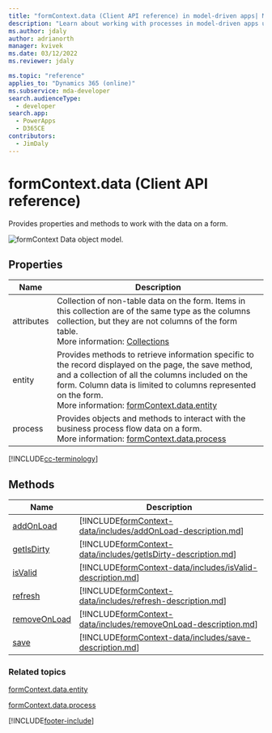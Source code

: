 ```yaml
---
title: "formContext.data (Client API reference) in model-driven apps| MicrosoftDocs"
description: "Learn about working with processes in model-driven apps using client API."
ms.author: jdaly
author: adrianorth
manager: kvivek
ms.date: 03/12/2022
ms.reviewer: jdaly

ms.topic: "reference"
applies_to: "Dynamics 365 (online)"
ms.subservice: mda-developer
search.audienceType: 
  - developer
search.app: 
  - PowerApps
  - D365CE
contributors:
  - JimDaly
---
```

# formContext.data (Client API reference)

Provides properties and methods to work with the data on a form.

![formContext Data object model.](../../media/ClientAPI-formContext-data-Model.png)

## Properties

|Name|Description|
|--|--|
|attributes|Collection of non-table data on the form. Items in this collection are of the same type as the columns collection, but they are not columns of the form table. <br/>More information: [Collections](collections.md)|
|entity|Provides methods to retrieve information specific to the record displayed on the page, the save method, and a collection of all the columns included on the form. Column data is limited to columns represented on the form. <br/>More information: [formContext.data.entity](formContext-data-entity.md)|
|process|Provides objects and methods to interact with the business process flow data on a form.<br/>More information: [formContext.data.process](formContext-data-process.md)|

[!INCLUDE[cc-terminology](../../../data-platform/includes/cc-terminology.md)]

## Methods 

|Name|Description|
|--|--|
|[addOnLoad](formContext-data/addOnload.md)|[!INCLUDE[formContext-data/includes/addOnLoad-description.md](formContext-data/includes/addOnLoad-description.md)]|
|[getIsDirty](formContext-data/getIsDirty.md)|[!INCLUDE[formContext-data/includes/getIsDirty-description.md](formContext-data/includes/getIsDirty-description.md)]|
|[isValid](formContext-data/isValid.md)|[!INCLUDE[formContext-data/includes/isValid-description.md](formContext-data/includes/isValid-description.md)]|
|[refresh](formContext-data/refresh.md)|[!INCLUDE[formContext-data/includes/refresh-description.md](formContext-data/includes/refresh-description.md)]|
|[removeOnLoad](formContext-data/removeOnLoad.md)|[!INCLUDE[formContext-data/includes/removeOnLoad-description.md](formContext-data/includes/removeOnLoad-description.md)]|
|[save](formContext-data/save.md)|[!INCLUDE[formContext-data/includes/save-description.md](formContext-data/includes/save-description.md)]|


### Related topics

[formContext.data.entity](formContext-data-entity.md)

[formContext.data.process](formContext-data-process.md)






[!INCLUDE[footer-include](../../../../includes/footer-banner.md)]